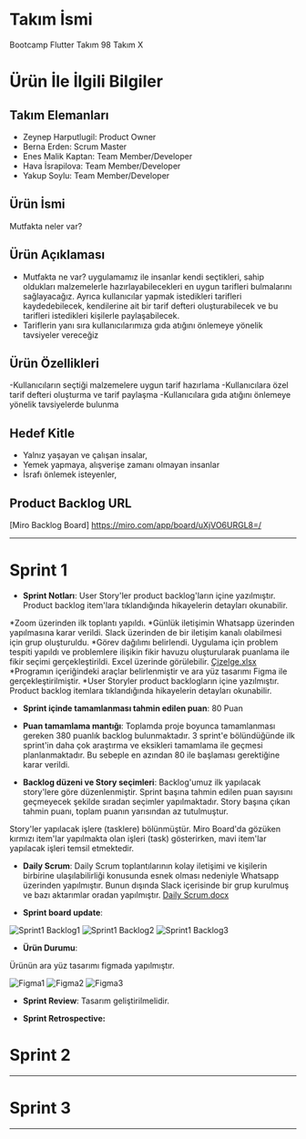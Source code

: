 # **Takım İsmi**

Bootcamp Flutter Takım 98
Takım X

# Ürün İle İlgili Bilgiler

## Takım Elemanları

- Zeynep Harputlugil: Product Owner
- Berna Erden: Scrum Master
- Enes Malik Kaptan: Team Member/Developer
- Hava İsrapilova: Team Member/Developer
- Yakup Soylu: Team Member/Developer

## Ürün İsmi

Mutfakta neler var?

## Ürün Açıklaması

- Mutfakta ne var? uygulamamız ile insanlar kendi seçtikleri, sahip oldukları malzemelerle hazırlayabilecekleri en uygun tarifleri bulmalarını sağlayacağız. Ayrıca kullanıcılar yapmak istedikleri tarifleri kaydedebilecek, kendilerine ait bir tarif defteri oluşturabilecek ve bu tarifleri istedikleri kişilerle paylaşabilecek.
- Tariflerin yanı sıra kullanıcılarımıza gıda atığını önlemeye yönelik tavsiyeler vereceğiz

## Ürün Özellikleri

-Kullanıcıların seçtiği malzemelere uygun tarif hazırlama
-Kullanıcılara özel tarif defteri oluşturma ve tarif paylaşma
-Kullanıcılara gıda atığını önlemeye yönelik tavsiyelerde bulunma


## Hedef Kitle

- Yalnız yaşayan ve çalışan insalar,
- Yemek yapmaya, alışverişe zamanı olmayan insanlar
- İsrafı önlemek isteyenler,

## Product Backlog URL

[Miro Backlog Board]
https://miro.com/app/board/uXjVO6URGL8=/

---

# Sprint 1

- **Sprint Notları**: User Story'ler product backlog'ların içine yazılmıştır. Product backlog item'lara tıklandığında hikayelerin detayları okunabilir.

*Zoom üzerinden ilk toplantı yapıldı.
*Günlük iletişimin Whatsapp üzerinden yapılmasına karar verildi. Slack üzerinden de bir iletişim kanalı olabilmesi için grup oluşturuldu.
*Görev dağılımı belirlendi. Uygulama için problem tespiti yapıldı ve problemlere ilişikin fikir havuzu oluşturularak puanlama ile fikir seçimi gerçekleştirildi. Excel üzerinde görülebilir.
[Çizelge.xlsx](https://github.com/BernaErden1/OyunveUygulamaAkademisi/files/8647667/Cizelge.xlsx) 
*Programın içeriğindeki araçlar belirlenmiştir ve ara yüz tasarımı Figma ile gerçekleştirilmiştir.
*User Storyler product backlogların içine yazılmıştır. Product backlog itemlara tıklandığında hikayelerin detayları okunabilir.

- **Sprint içinde tamamlanması tahmin edilen puan**: 80 Puan

- **Puan tamamlama mantığı**: Toplamda proje boyunca tamamlanması gereken 380 puanlık backlog bulunmaktadır. 3 sprint'e bölündüğünde ilk sprint'in daha çok araştırma ve eksikleri tamamlama ile geçmesi planlanmaktadır. Bu sebeple en azından 80 ile başlaması gerektiğine karar verildi.

- **Backlog düzeni ve Story seçimleri**: Backlog'umuz ilk yapılacak story'lere göre düzenlenmiştir. Sprint başına tahmin edilen puan sayısını geçmeyecek şekilde sıradan seçimler yapılmaktadır. Story başına çıkan tahmin puanı, toplam puanın yarısından az tutulmuştur. 

Story'ler yapılacak işlere (tasklere) bölünmüştür. Miro Board'da gözüken kırmızı item'lar yapılmakta olan işleri (task) gösterirken, mavi item'lar yapılacak işleri temsil etmektedir.

- **Daily Scrum**: Daily Scrum toplantılarının kolay iletişimi ve kişilerin birbirine ulaşılabilirliği konusunda esnek olması nedeniyle Whatsapp üzerinden yapılmıştır. Bunun dışında Slack içerisinde bir grup kurulmuş ve bazı aktarımlar oradan yapılmıştır. 
[Daily Scrum.docx](https://github.com/BernaErden1/OyunveUygulamaAkademisi/files/8647748/Daily.Scrum.docx)


- **Sprint board update**: 

![Sprint1 Backlog1](https://user-images.githubusercontent.com/70723400/167314400-b331f2a9-a057-4f18-b990-faf79e9c83ff.JPG)
![Sprint1 Backlog2](https://user-images.githubusercontent.com/70723400/167314384-72172a8a-b3b0-4309-ab78-fbec7fb0603d.JPG)
![Sprint1 Backlog3](https://user-images.githubusercontent.com/70723400/167316626-874c73db-5bb2-449c-a295-76889663cb4f.JPG)


- **Ürün Durumu**: 

Ürünün ara yüz tasarımı figmada yapılmıştır.

![Figma1](https://user-images.githubusercontent.com/70723400/167316512-96d4d5b3-79c8-4467-a4a1-651e10bf2814.JPG)
![Figma2](https://user-images.githubusercontent.com/70723400/167316514-ef490026-6503-4b68-8a96-2d1aa2bbd891.JPG)
![Figma3](https://user-images.githubusercontent.com/70723400/167316515-5749e622-e12e-467e-9b79-6b26769f87cf.JPG)


- **Sprint Review**: 
Tasarım geliştirilmelidir.


- **Sprint Retrospective:**
 


# Sprint 2


---

# Sprint 3

---
